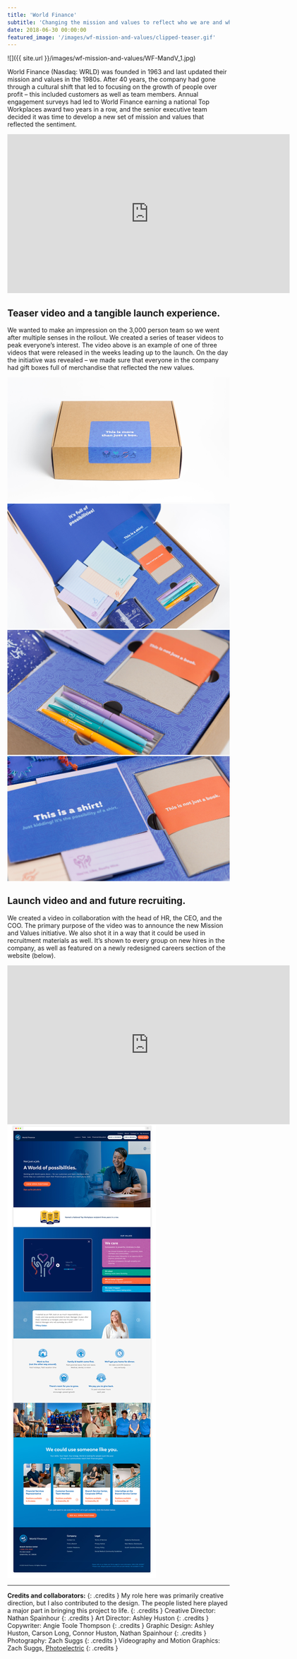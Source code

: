 ```yaml
---
title: 'World Finance'
subtitle: 'Changing the mission and values to reflect who we are and who we want to be.'
date: 2018-06-30 00:00:00
featured_image: '/images/wf-mission-and-values/clipped-teaser.gif'
---
```


![]({{ site.url }}/images/wf-mission-and-values/WF-MandV_1.jpg)

World Finance (Nasdaq: WRLD) was founded in 1963 and last updated their mission and values in the 1980s. After 40 years, the company had gone through a cultural shift that led to focusing on the growth of people over profit – this included customers as well as team members. Annual engagement surveys had led to World Finance earning a national Top Workplaces award two years in a row, and the senior executive team decided it was time to develop a new set of mission and values that reflected the sentiment. 

<iframe src="https://player.vimeo.com/video/849984192" width="640" height="360" frameborder="0" allowfullscreen></iframe>


## Teaser video and  a tangible launch experience.

We wanted to make an impression on the 3,000 person team so we went after multiple senses in the rollout. We created a series of teaser videos to peak everyone’s interest. The video above is an example of one of three videos that were released in the weeks leading up to the launch. On the day the initiative was revealed – we made sure that everyone in the company had gift boxes full of merchandise that reflected the new values.  

<div class="gallery" data-columns="2">
	<img src="/images/wf-mission-and-values/WF-MandV_4.jpg">
	<img src="/images/wf-mission-and-values/WF-MandV_2.jpg">
	<img src="/images/wf-mission-and-values/WF-MandV_3.jpg">
	<img src="/images/wf-mission-and-values/WF-MandV_5.jpg">
</div>


## Launch video and and future recruiting.

We created a video in collaboration with the head of HR, the CEO, and the COO. The primary purpose of the video was to announce the new Mission and Values initiative. We also shot it in a way that it could be used in recruitment materials as well. It’s shown to every group on new hires in the company, as well as featured on a newly redesigned careers section of the website (below).

<iframe src="https://player.vimeo.com/video/849984223" width="640" height="360" frameborder="0" allowfullscreen></iframe>

<img src="/images/wf-mission-and-values/WF_MandV_long.jpg">

---

**Credits and collaborators:**
{: .credits }
My role here was primarily creative direction, but I also contributed to the design. The people listed here played a major part in bringing this project to life.
{: .credits }
Creative Director: Nathan Spainhour
{: .credits }
Art Director: Ashley Huston
{: .credits }
Copywriter: Angie Toole Thompson
{: .credits }
Graphic Design: Ashley Huston, Carson Long, Connor Huston, Nathan Spainhour
{: .credits }
Photography: Zach Suggs
{: .credits }
Videography and Motion Graphics: Zach Suggs, [Photoelectric](http://www.photoelectric.tv/)
{: .credits }